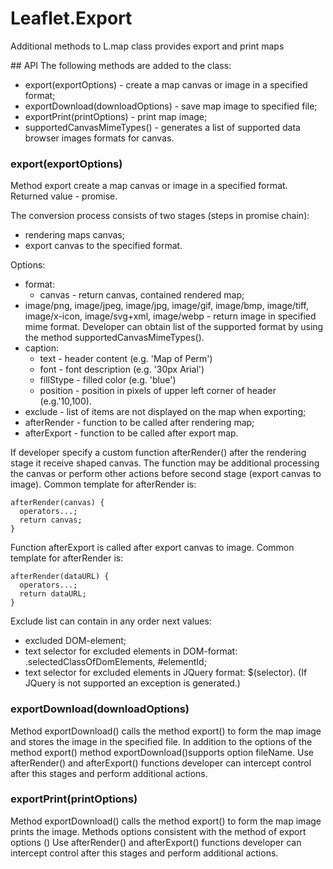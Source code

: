 # Leaflet.Export
Additional methods to L.map class provides export and print maps

## API
The following methods are added to the class:
  * export(exportOptions) - create a map canvas or image in a specified format;
  * exportDownload(downloadOptions) - save map image to specified file;
  * exportPrint(printOptions) - print map image;
  * supportedCanvasMimeTypes() - generates a list of supported data browser images formats for canvas.

### export(exportOptions)
Method export  create a map canvas or image in a specified format.
Returned value - promise.

The conversion process consists of two stages (steps in promise chain):
  * rendering maps canvas;
  * export canvas to the specified format.

Options:
  * format:
    * canvas - return canvas, contained rendered map;
  * image/png, image/jpeg, image/jpg, image/gif, image/bmp, image/tiff, image/x-icon, image/svg+xml, image/webp - return image in specified mime format. Developer can obtain list of the supported format  by using the method supportedCanvasMimeTypes().
  * caption:
    * text - header content (e.g. 'Map of Perm')
    * font - font description (e.g. '30px Arial')
    * fillStype - filled color (e.g. 'blue')
    * position - position in pixels of upper left corner of header (e.g.'10,100).
  * exclude - list of items are not displayed on the map when exporting;
  * afterRender - function to be called after rendering map;
  * afterExport - function to be called after export map.

If developer specify a custom function afterRender() after the rendering stage it receive shaped canvas. The function may be additional processing the canvas or perform other actions before second stage (export canvas to image).
Common template for afterRender is:

    afterRender(canvas) {
      operators...;
      return canvas;
    }

Function afterExport is called after export canvas to image.
Common template for afterRender is:

    afterRender(dataURL) {
      operators...;
      return dataURL;
    }

Exclude list can contain in any order next values:
  * excluded DOM-element;
  * text selector for excluded elements in DOM-format: .selectedClassOfDomElements, #elementId;
  * text selector for excluded elements in JQuery format: $(selector).
  (If JQuery is not supported an exception is generated.)

### exportDownload(downloadOptions)
Method exportDownload() calls the method export() to form the map image and stores the image in the specified file.
In addition to the options of the method export() method exportDownload()supports option fileName.
Use afterRender() and afterExport() functions developer can intercept control after this stages and perform additional actions.

### exportPrint(printOptions)
Method exportDownload() calls the method export() to form the map image prints the image.
Methods options consistent with the method of export options ()
Use afterRender() and afterExport() functions developer can intercept control after this stages and perform additional actions.
